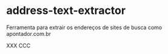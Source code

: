 address-text-extractor
======================
Ferramenta para extrair os endereços de sites de busca como apontador.com.br

XXX CCC
